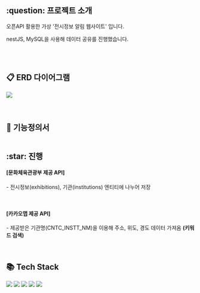 <h2>:question: 프로젝트 소개</h2>
<p>오픈API 활용한 가상 '전시정보 알림 웹사이트' 입니다.</p>
<p>nestJS, MySQL을 사용해 데이터 공유를 진행했습니다.</p>
<br /><br />


<h2>📋 ERD 다이어그램</h2>
<img src="https://github.com/user-attachments/assets/354ce055-8097-4f76-bb06-10282678a256">
<br /><br /><br />


<h2>👥 기능정의서</h2>
<img src="">

<h2>:star: 진행</h2>
<h4>[문화체육관광부 제공 API]</h4>
<p>- 전시정보(exhibitions), 기관(institutions) 엔티티에 나누어 저장</p>
<br />

<h4>[카카오맵 제공 API]</h4>
<p>- 제공받은 기관명(CNTC_INSTT_NM)을 이용해 주소, 위도, 경도 데이터 가져옴 <b>(키워드 검색)</b></p>
<br />


<h2>📚 Tech Stack</h2>
<div>
  <img src="https://img.shields.io/badge/MySQL-4479A1?style=flat&logo=MySQL&logoColor=white" />
  <img src="https://img.shields.io/badge/NestJS-E0234E?style=flat&logo=nestjs&logoColor=white" />
  <img src="https://img.shields.io/badge/TypeScript-3178C6?style=flat&logo=typescript&logoColor=white" />
  <img src="https://img.shields.io/badge/React-61DAFB?style=flat&logo=react&logoColor=black" />
  <img src="https://img.shields.io/badge/CSS-1572B6?style=flat&logo=CSS3&logoColor=white" />
</div>
